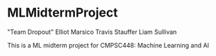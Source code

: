 # MLMidtermProject
"Team Dropout"
Elliot Marsico
Travis Stauffer
Liam Sullivan

This is a ML midterm project for CMPSC448: Machine Learning and AI
